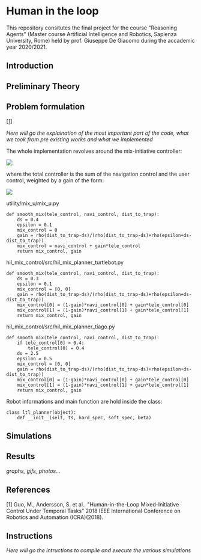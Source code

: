 # Human in the loop
This repository consitutes the final project for the course "Reasoning Agents" (Master course Artificial Intelligence and Robotics, Sapienza University, Rome) held by prof. Giuseppe De Giacomo during the accademic year 2020/2021. 
## Introduction

## Preliminary Theory
## Problem formulation
[[1]](#1)

*Here will go the explaination of the most important part of the code, what we took from pre existing works and what we implemented*

The whole implementation revolves around the mix-initiative controller:

<img src="https://render.githubusercontent.com/render/math?math=u\triangleq u_r(x,\pi_s, \pi_g)%2B\kappa(x,\Pi)u_h(t)">

where the total controller is the sum of the navigation control and the user control, weighted by a gain of the form:

<img src="https://render.githubusercontent.com/render/math?math=\kappa(x,\Pi)\triangleq \frac{\rho(d_t-d_s)}{\rho(d_t-d_s) %2B \rho(\epsilon+d_s-d_t)}">

utility/mix_u/mix_u.py

```
def smooth_mix(tele_control, navi_control, dist_to_trap):
    ds = 0.4
    epsilon = 0.1
    mix_control = 0
    gain = rho(dist_to_trap-ds)/(rho(dist_to_trap-ds)+rho(epsilon+ds-dist_to_trap))
    mix_control = navi_control + gain*tele_control
    return mix_control, gain
```
hil_mix_control/src/hil_mix_planner_turtlebot.py

```
def smooth_mix(tele_control, navi_control, dist_to_trap):
    ds = 0.3
    epsilon = 0.1
    mix_control = [0, 0]
    gain = rho(dist_to_trap-ds)/(rho(dist_to_trap-ds)+rho(epsilon+ds-dist_to_trap))
    mix_control[0] = (1-gain)*navi_control[0] + gain*tele_control[0]
    mix_control[1] = (1-gain)*navi_control[1] + gain*tele_control[1]
    return mix_control, gain
```
hil_mix_control/src/hil_mix_planner_tiago.py

```
def smooth_mix(tele_control, navi_control, dist_to_trap):
    if tele_control[0] > 0.4:
        tele_control[0] = 0.4
    ds = 2.5
    epsilon = 0.5
    mix_control = [0, 0]
    gain = rho(dist_to_trap-ds)/(rho(dist_to_trap-ds)+rho(epsilon+ds-dist_to_trap))
    mix_control[0] = (1-gain)*navi_control[0] + gain*tele_control[0]
    mix_control[1] = (1-gain)*navi_control[1] + gain*tele_control[1]
    return mix_control, gain
```
Robot informations and main function are hold inside the class:

```
class ltl_planner(object):
	def __init__(self, ts, hard_spec, soft_spec, beta)

```

## Simulations

## Results
*graphs, gifs, photos...*
## References
<a id="1">[1]</a> 
Guo, M., Andersson, S. et al..
"Human-in-the-Loop Mixed-Initiative Control Under Temporal Tasks"
2018 IEEE International Conference on Robotics and Automation (ICRA)(2018).
## Instructions
*Here will go the intructions to compile and execute the various simulations*

